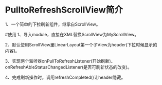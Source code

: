 # PulltoRefreshScrollView简介
1、一个简单的下拉刷新组件，继承自ScrollView。

#使用
1、导入module，直接在XML替换ScrollView为MyScrollView。

2、默认使用ScrollView里LinearLayout第一个子View为header(下拉时候显示的内容)。

3、实现两个监听器onPullToRefreshListener(开始刷新)、onRefreshAbleStatusChangedListener(是否可刷新状态的改变)。

4、完成刷新操作时，调用refreshCompleted()让header隐藏。


